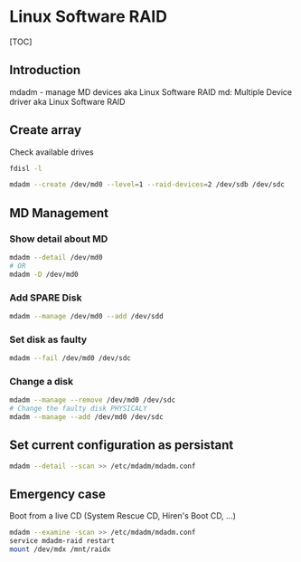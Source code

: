 # Linux Software RAID

[TOC]

## Introduction

mdadm - manage MD devices aka Linux Software RAID
md: Multiple Device driver aka Linux Software RAID

## Create array

Check available drives  
```sh
fdisl -l
```

```sh
mdadm --create /dev/md0 --level=1 --raid-devices=2 /dev/sdb /dev/sdc

```

## MD Management

### Show detail about MD

```sh
mdadm --detail /dev/md0
# OR
mdadm -D /dev/md0
```

### Add SPARE Disk

```sh
mdadm --manage /dev/md0 --add /dev/sdd
```

### Set disk as faulty

```sh
mdadm --fail /dev/md0 /dev/sdc
```

### Change a disk

```sh
mdadm --manage --remove /dev/md0 /dev/sdc
# Change the faulty disk PHYSICALY
mdadm --manage --add /dev/md0 /dev/sdc
```

## Set current configuration as persistant

```sh
mdadm --detail --scan >> /etc/mdadm/mdadm.conf
```

## Emergency case

Boot from a live CD (System Rescue CD, Hiren's Boot CD, ...)

```sh
mdadm --examine -scan >> /etc/mdadm/mdadm.conf
service mdadm-raid restart
mount /dev/mdx /mnt/raidx
```

